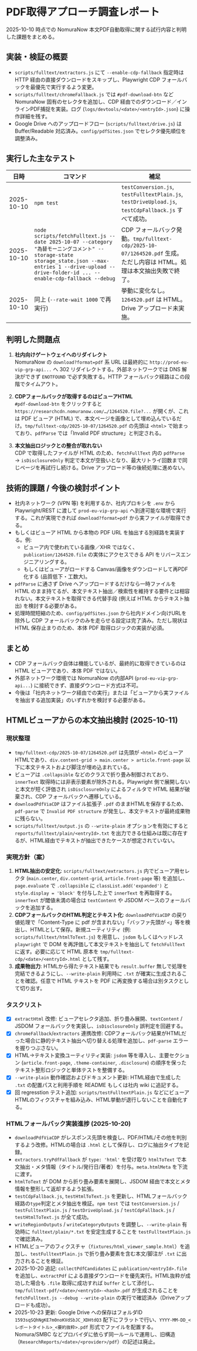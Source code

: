 # PDF取得アプローチ調査レポート

2025-10-10 時点での NomuraNow 本文PDF自動取得に関する試行内容と判明した課題をまとめる。

## 実装・検証の概要

- `scripts/fulltext/extractors.js` にて `--enable-cdp-fallback` 指定時は HTTP 経由の直接ダウンロードをスキップし、Playwright CDP フォールバックを最優先で実行するよう変更。
- `scripts/fulltext/chromeFallback.js` では `#pdf-download-btn` など NomuraNow 固有のセレクタを追加し、CDP 経由でのダウンロード／インラインPDF捕捉を実装。ログ (`logs/devtools/<date>/<entryId>.json`) に操作詳細を残す。
- Google Drive へのアップロードフロー (`scripts/fulltext/drive.js`) は Buffer/Readable 対応済み。`config/pdfSites.json` でセレクタ優先順位を調整済み。

## 実行した主なテスト

| 日時 | コマンド | 補足 |
| --- | --- | --- |
| 2025-10-10 | `npm test` | `testConversion.js`, `testFulltextPlain.js`, `testDriveUpload.js`, `testCdpFallback.js` すべて成功。
| 2025-10-10 | `node scripts/fetchFulltext.js --date 2025-10-07 --category "為替モーニングコメント" --storage-state storage_state.json --max-entries 1 --drive-upload --drive-folder-id ... --enable-cdp-fallback --debug` | CDP フォールバック発動。`tmp/fulltext-cdp/2025-10-07/1264520.pdf` 生成。ただし内容は HTML。処理は本文抽出失敗で終了。
| 2025-10-10 | 同上 (`--rate-wait 1000` で再実行) | 挙動に変化なし。`1264520.pdf` は HTML。Drive アップロード未実施。

## 判明した問題点

1. **社内向けゲートウェイへのリダイレクト**  
   NomuraNow の `download?format=pdf` 系 URL は最終的に `http://prod-eu-vip-grp-api...` へ 302 リダイレクトする。外部ネットワークでは DNS 解決ができず `ENOTFOUND` で必ず失敗する。HTTP フォールバック経路はこの段階でタイムアウト。

2. **CDPフォールバックが取得するのはビューアHTML**  
   `#pdf-download-btn` をクリックすると `https://researchcdn.nomuranow.com/…/1264520.file?...` が開くが、これは PDF ビューア (HTML) で、本文ページを画像として埋め込んでいるだけ。`tmp/fulltext-cdp/2025-10-07/1264520.pdf` の先頭は `<html>` で始まっており、`pdfParse` では「Invalid PDF structure」と判定される。

3. **本文抽出ロジックとの整合が取れない**  
   CDP で取得したファイルが HTML のため、`fetchFullText` 内の `pdfParse` → `isDisclosureOnly` 判定で本文が空扱いとなり、最大リトライ回数まで同じページを再試行し続ける。Drive アップロード等の後続処理に進めない。

## 技術的課題 / 今後の検討ポイント

- 社内ネットワーク (VPN 等) を利用するか、社内プロキシを `.env` から Playwright/REST に渡して `prod-eu-vip-grp-api` へ到達可能な環境で実行する。これが実現できれば `download?format=pdf` から実ファイルが取得できる。
- もしくはビューア HTML から本物の PDF URL を抽出する別経路を実装する。例: 
  - ビューア内で使われている画像／XHR ではなく、`publication/1264520.file` の実体にアクセスできる API をリバースエンジニアリングする。
  - もしくはビューアがロードする Canvas/画像をダウンロードして再PDF化する (品質低下・工数大)。
- `pdfParse` に通さず Drive へアップロードするだけなら一時ファイルを HTML のまま持てるが、本文テキスト抽出／検索性を維持する要件とは相容れない。本文テキストを取得できる代替手段 (例えば HTML からテキスト抽出) を検討する必要がある。
- 処理時間短縮のため、`config/pdfSites.json` から社内ドメイン向けURLを除外し CDP フォールバックのみを走らせる設定は完了済み。ただし現状は HTML 保存止まりのため、本体 PDF 取得ロジックの実装が必須。

## まとめ

- CDP フォールバック自体は機能しているが、最終的に取得できているのは HTML ビューアであり、本体 PDF ではない。
- 外部ネットワーク環境では NomuraNow の内部API (`prod-eu-vip-grp-api...`) に接続できず、直接ダウンロード方式は不可。
- 今後は「社内ネットワーク経由での実行」または「ビューアから実ファイルを抽出する追加実装」のいずれかを検討する必要がある。

## HTMLビューアからの本文抽出検討 (2025-10-11)

### 現状整理
- `tmp/fulltext-cdp/2025-10-07/1264520.pdf` は先頭が `<html>` のビューアHTMLであり、`div.content-grid > main.center > article.front-page` 以下に本文テキストおよび脚注が埋め込まれている。
- ビューアは `.collapsible` などのクラスで折り畳み制御されており、`innerText` 取得時には非表示要素が除外される。Playwright 側で展開しないと本文が短く評価され `isDisclosureOnly` によるフィルタで HTML 結果が破棄され、CDP フォールバックへ遷移している。
- `downloadPdfViaCDP` はファイル拡張子 `.pdf` のままHTMLを保存するため、`pdf-parse` で `Invalid PDF structure` が発生し、本文テキストが最終成果物に残らない。
- `scripts/fulltext/output.js` の `--write-plain` オプションを有効にすると `reports/fulltext/plain/<entryId>.txt` を出力できる仕組みは既に存在するが、HTML経由でテキストが抽出できたケースが想定されていない。

### 実現方針（案）
1. **HTML抽出の安定化**: `scripts/fulltext/extractors.js` 内でビューア用セレクタ (`main.center`, `div.content-grid`, `article.front-page` 等) を追加し、`page.evaluate` で `.collapsible` に `classList.add('expanded')` と `style.display = 'block'` を付与した上で `innerText` を再取得する。`innerText` が閾値未満の場合は `textContent` や JSDOM ベースのフォールバックを追加する。
2. **CDPフォールバックのHTML判定とテキスト化**: `downloadPdfViaCDP` の戻り値処理で「Content-Type に pdf が含まれない」「バッファ先頭が `<`」等を検出し、HTMLとして保存。新規ユーティリティ (例: `scripts/fulltext/htmlToText.js`) を用意し、`jsdom` もしくはヘッドレス `playwright` で DOM を再評価して本文テキストを抽出して `fetchFullText` に返す。必要に応じて HTML 原本を `tmp/fulltext-cdp/<date>/<entryId>.html` として残す。
3. **成果物出力**: HTMLから得たテキスト結果でも `result.buffer` 無しで処理を完結できるようにし、`--write-plain` 利用時に `.txt` が確実に生成されることを確認。任意で HTML テキストを PDF に再変換する場合は別タスクとして切り出す。

### タスクリスト
- [x] `extractHtml` 改修: ビューアセレクタ追加、折り畳み展開、`textContent` / JSDOM フォールバックを実装し、`isDisclosureOnly` 誤判定を回避する。
- [x] `chromeFallback`/`extractors` 連携改修: CDPフォールバック結果がHTMLだった場合に静的テキスト抽出へ切り替える処理を追加し、`pdf-parse` エラーを握りつぶさない。
- [x] HTML→テキスト変換ユーティリティ実装: `jsdom` 等を導入し、主要セクション (`article.front-page`, `.theme-container`, `.disclosure`) の順序を保ったテキスト整形ロジックと単体テストを整備する。
- [x] `--write-plain` 動作確認およびドキュメント更新: HTML経由で生成した `.txt` の配置パスと利用手順を README もしくは社内 wiki に追記する。
- [x] 回 regresstion テスト追加: `scripts/testFulltextPlain.js` などにビューアHTMLのフィクスチャを組み込み、HTML挙動が退行しないことを自動化する。

### HTMLフォールバック実装進捗 (2025-10-20)
- `downloadPdfViaCDP` がレスポンス先頭を検査し、PDF/HTML/その他を判別するよう改修。HTMLの場合は `.html` として保存し、ログに抽出タイプを記録。
- `extractors.tryPdfFallback` が `type: 'html'` を受け取り `htmlToText` で本文抽出・メタ情報（タイトル/発行日/著者）を付与。`meta.htmlMeta` を下流に渡す。
- `htmlToText` が DOM から折り畳み要素を展開し、JSDOM 経由で本文とメタ情報を整形して返却するよう拡張。
- `testCdpFallback.js`, `testHtmlToText.js` を更新し、HTMLフォールバック経路の`type`判定とメタ抽出を検証。`npm test` では `testConversion.js` / `testFulltextPlain.js` / `testDriveUpload.js` / `testCdpFallback.js` / `testHtmlToText.js` が全て成功。
- `writeRegionOutputs` / `writeCategoryOutputs` を調整し、`--write-plain` 有効時に `fulltext/plain/*.txt` を安定生成することを `testFulltextPlain.js` で確認済み。
- HTMLビューアのフィクスチャ（`fixtures/html_viewer_sample.html`）を追加し、`testFulltextPlain.js` で折り畳み要素を含む本文/脚注が `.txt` に出力されることを検証。
- 2025-10-20 追記: `collectPdfCandidates` に `publication/<entryId>.file` を追加し、`extractPdf` による直接ダウンロードを優先実行。HTML抜粋が成功した場合も `.file` 取得に成功すれば `buffer` として添付し、`tmp/fulltext-pdf/<date>/<entryId>-<hash>.pdf` が生成されることを `fetchFulltext.js --debug --write-plain` の実行で確認済み（Driveアップロードも成功）。
- 2025-10-23 更新: Google Drive への保存はフォルダID `1593sqSQhNgKE7m0noKVdSbJC_XDHtdQ3` 配下にフラットで行い、`YYYY-MM-DD_<レポートタイトル>_<要約抜粋>.pdf` 形式でファイルを配置する。Nomura/SMBC などプロバイダに依らず同一ルールで運用し、旧構造（`ResearchReports/<date>/<provider>/pdf`）の記述は廃止。
